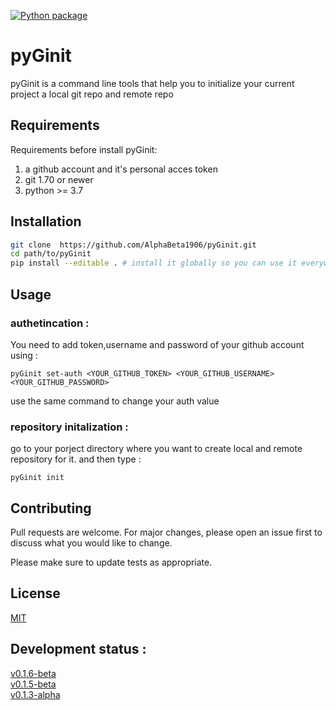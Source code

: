 [![Python package](https://github.com/AlphaBeta1906/pyGinit/actions/workflows/python-package.yml/badge.svg)](https://github.com/AlphaBeta1906/pyGinit/actions/workflows/python-package.yml)
# pyGinit

pyGinit is a command line tools that help you to initialize your current project a local git repo and remote repo

## Requirements
Requirements before install pyGinit:
1. a github account and it's personal acces token
2. git 1.70 or newer
3. python >= 3.7

## Installation
```bash
git clone  https://github.com/AlphaBeta1906/pyGinit.git
cd path/to/pyGinit
pip install --editable . # install it globally so you can use it everywhere
```

## Usage

### authetincation :
You need to add token,username and password of your github account using :

```
pyGinit set-auth <YOUR_GITHUB_TOKEN> <YOUR_GITHUB_USERNAME> <YOUR_GITHUB_PASSWORD>
```
use the same command to change your auth value

### repository initalization : 

go to your porject directory where you want to create local and remote repository for it. and then type :
```
pyGinit init
```



## Contributing
Pull requests are welcome. For major changes, please open an issue first to discuss what you would like to change.

Please make sure to update tests as appropriate.

## License
[MIT](https://github.com/AlphaBeta1906/pyGinit/blob/master/LICENSE)

## Development status :
[v0.1.6-beta](https://github.com/AlphaBeta1906/pyGinit/releases/tag/v0.1.6-beta)  
[v0.1.5-beta](https://github.com/AlphaBeta1906/pyGinit/releases/tag/v0.1.5-beta)   
[v0.1.3-alpha](https://github.com/AlphaBeta1906/pyGinit/releases/tag/v0.1.3-alpha)   

